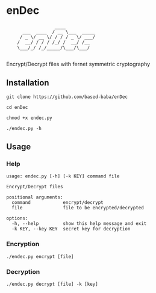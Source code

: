 # enDec

```
                  ____              
      ___  ____  / __ \___  _____   
     / _ \/ __ \/ / / / _ \/ ___/   
    /  __/ / / / /_/ /  __/ /__     
    \___/_/ /_/_____/\___/\___/     
                                     
```

Encrypt/Decrypt files with fernet symmetric cryptography

## Installation

```
git clone https://github.com/based-baba/enDec

cd enDec

chmod +x endec.py

./endec.py -h
```

## Usage

### Help

```
usage: endec.py [-h] [-k KEY] command file

Encrypt/Decrypt files

positional arguments:
  command            encrypt/decrypt
  file               file to be encrypted/decrypted

options:
  -h, --help         show this help message and exit
  -k KEY, --key KEY  secret key for decryption
```

### Encryption

```
./endec.py encrypt [file]
```

### Decryption

```
./endec.py decrypt [file] -k [key]
```